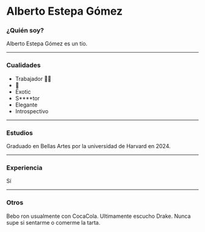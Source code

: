 # Alberto Estepa Gómez

### ¿Quién soy?
Alberto Estepa Gómez es un tío.


-----
### Cualidades
- Trabajador 🏋️‍♂️
-  🫃
- Exotic
- S****tor
- Elegante
- Introspectivo
  
----

### Estudios
Graduado en Bellas Artes por la universidad de Harvard en 2024.

----
### Experiencia
Sí

----
### Otros
Bebo ron usualmente con CocaCola.
Ultimamente escucho Drake.
Nunca supe si sentarme o comerme la tarta.